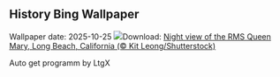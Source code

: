 ## History Bing Wallpaper
Wallpaper date: 2025-10-25
![](https://www.bing.com/th?id=OHR.QueenMary_EN-US3331250680_UHD.jpg&w=1000)Download: [Night view of the RMS Queen Mary, Long Beach, California (© Kit Leong/Shutterstock)](https://www.bing.com/th?id=OHR.QueenMary_EN-US3331250680_UHD.jpg)

Auto get programm by LtgX

